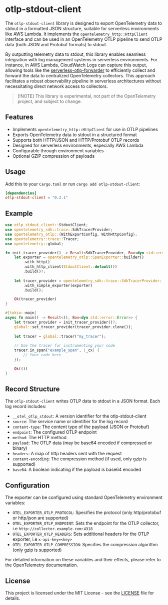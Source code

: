 # otlp-stdout-client

The `otlp-stdout-client` library is designed to export OpenTelemetry data to stdout in a formatted JSON structure, suitable for serverless environments like AWS Lambda. It implements the `opentelemetry_http::HttpClient` interface and can be used in an OpenTelemetry OTLP pipeline to send OTLP data (both JSON and Protobuf formats) to stdout.

By outputting telemetry data to stdout, this library enables seamless integration with log management systems in serverless environments. For instance, in AWS Lambda, CloudWatch Logs can capture this output, allowing tools like the [serverless-otlp-forwarder](https://github.com/dev7a/serverless-otlp-forwarder) to efficiently collect and forward the data to centralized OpenTelemetry collectors. This approach facilitates a robust observability pipeline in serverless architectures without necessitating direct network access to collectors.

>[!NOTE] This library is experimental, not part of the OpenTelemetry project, and subject to change.

## Features

- Implements `opentelemetry_http::HttpClient` for use in OTLP pipelines
- Exports OpenTelemetry data to stdout in a structured format
- Supports both HTTP/JSON and HTTP/Protobuf OTLP records
- Designed for serverless environments, especially AWS Lambda
- Configurable through environment variables
- Optional GZIP compression of payloads

## Usage

Add this to your `Cargo.toml` or run `cargo add otlp-stdout-client`:

```toml
[dependencies]
otlp-stdout-client = "0.2.1"
```

## Example

```rust
use otlp_stdout_client::StdoutClient;
use opentelemetry_sdk::trace::SdkTracerProvider;
use opentelemetry_otlp::{WithExportConfig, WithHttpConfig};
use opentelemetry::trace::Tracer;
use opentelemetry::global;

fn init_tracer_provider() -> Result<SdkTracerProvider, Box<dyn std::error::Error>> {
    let exporter = opentelemetry_otlp::SpanExporter::builder()
        .with_http()
        .with_http_client(StdoutClient::default())
        .build()?;
    
    let tracer_provider = opentelemetry_sdk::trace::SdkTracerProvider::builder()
        .with_simple_exporter(exporter)
        .build();

    Ok(tracer_provider)
}

#[tokio::main]
async fn main() -> Result<(), Box<dyn std::error::Error>> {
    let tracer_provider = init_tracer_provider()?;
    global::set_tracer_provider(tracer_provider.clone());
    
    let tracer = global::tracer("my_tracer");
    
    // Use the tracer for instrumenting your code
    tracer.in_span("example_span", |_cx| {
        // Your code here
    });

    Ok(())
}
```

## Record Structure

The `otlp-stdout-client` writes OTLP data to stdout in a JSON format. Each log record includes:

- `__otel_otlp_stdout`: A version identifier for the otlp-stdout-client
- `source`: The service name or identifier for the log record
- `content-type`: The content type of the payload (JSON or Protobuf)
- `endpoint`: The configured OTLP endpoint
- `method`: The HTTP method
- `payload`: The OTLP data (may be base64 encoded if compressed or binary)
- `headers`: A map of http headers sent with the request
- `content-encoding`: The compression method (if used, only gzip is supported)
- `base64`: A boolean indicating if the payload is base64 encoded

## Configuration

The exporter can be configured using standard OpenTelemetry environment variables:

- `OTEL_EXPORTER_OTLP_PROTOCOL`: Specifies the protocol (only http/protobuf or http/json are supported)
- `OTEL_EXPORTER_OTLP_ENDPOINT`: Sets the endpoint for the OTLP collector, i.e `http://collector.example.com:4318`
- `OTEL_EXPORTER_OTLP_HEADERS`: Sets additional headers for the OTLP exporter, i.e `x-api-key=<key>`
- `OTEL_EXPORTER_OTLP_COMPRESSION`: Specifies the compression algorithm (only gzip is supported)

For detailed information on these variables and their effects, please refer to the OpenTelemetry documentation.

## License

This project is licensed under the MIT License - see the [LICENSE](LICENSE) file for details.

